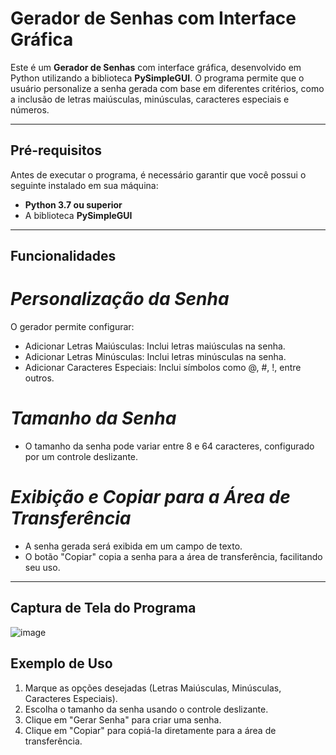 # Gerador de Senhas com Interface Gráfica

Este é um **Gerador de Senhas** com interface gráfica, desenvolvido em Python utilizando a biblioteca **PySimpleGUI**. O programa permite que o usuário personalize a senha gerada com base em diferentes critérios, como a inclusão de letras maiúsculas, minúsculas, caracteres especiais e números.

---

## **Pré-requisitos**

Antes de executar o programa, é necessário garantir que você possui o seguinte instalado em sua máquina:

- **Python 3.7 ou superior**
- A biblioteca **PySimpleGUI**

---
## **Funcionalidades**

# *Personalização da Senha*
O gerador permite configurar:

- Adicionar Letras Maiúsculas: Inclui letras maiúsculas na senha.
- Adicionar Letras Minúsculas: Inclui letras minúsculas na senha.
- Adicionar Caracteres Especiais: Inclui símbolos como @, #, !, entre outros.

# *Tamanho da Senha*

- O tamanho da senha pode variar entre 8 e 64 caracteres, configurado por um controle deslizante.
  
# *Exibição e Copiar para a Área de Transferência*
- A senha gerada será exibida em um campo de texto.
- O botão "Copiar" copia a senha para a área de transferência, facilitando seu uso.

---

## **Captura de Tela do Programa**

![image](https://github.com/user-attachments/assets/fb054593-07d7-46c5-9846-ea2000972f94)

## **Exemplo de Uso**

1. Marque as opções desejadas (Letras Maiúsculas, Minúsculas, Caracteres Especiais).
2. Escolha o tamanho da senha usando o controle deslizante.
3. Clique em "Gerar Senha" para criar uma senha.
4. Clique em "Copiar" para copiá-la diretamente para a área de transferência.

